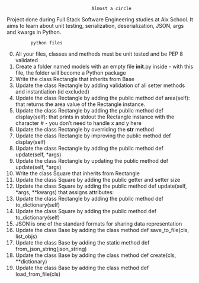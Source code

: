                                     Almost a circle
Project done during Full Stack Software Engineering studies at Alx School. It aims to learn about unit testing, serialization, deserialization, JSON, args and kwargs in Python.

             python files
             
0.  All your files, classes and methods must be unit tested and be PEP 8 validated
1.  Create a folder named models with an empty file __init__.py inside - with this file, the folder will become a Python package
2.  Write the class Rectangle that inherits from Base
3.  Update the class Rectangle by adding validation of all setter methods and instantiation (id excluded)
4.  Update the class Rectangle by adding the public method def area(self): that returns the area value of the Rectangle instance.
5.  Update the class Rectangle by adding the public method def display(self): that prints in stdout the Rectangle instance with the character # - you don’t need to handle x and y here
6.  Update the class Rectangle by overriding the __str__ method 
7.  Update the class Rectangle by improving the public method def display(self)
8.  Update the class Rectangle by adding the public method def update(self, *args)
9.  Update the class Rectangle by updating the public method def update(self, *args)
10.  Write the class Square that inherits from Rectangle
11.  Update the class Square by adding the public getter and setter size
12.  Update the class Square by adding the public method def update(self, *args, **kwargs) that assigns attributes:
13.  Update the class Rectangle by adding the public method def to_dictionary(self)
14.  Update the class Square by adding the public method def to_dictionary(self)
15.  JSON is one of the standard formats for sharing data representation
16.  Update the class Base by adding the class method def save_to_file(cls, list_objs)
17.  Update the class Base by adding the static method def from_json_string(json_string)
18.  Update the class Base by adding the class method def create(cls, **dictionary)
19.  Update the class Base by adding the class method def load_from_file(cls)
